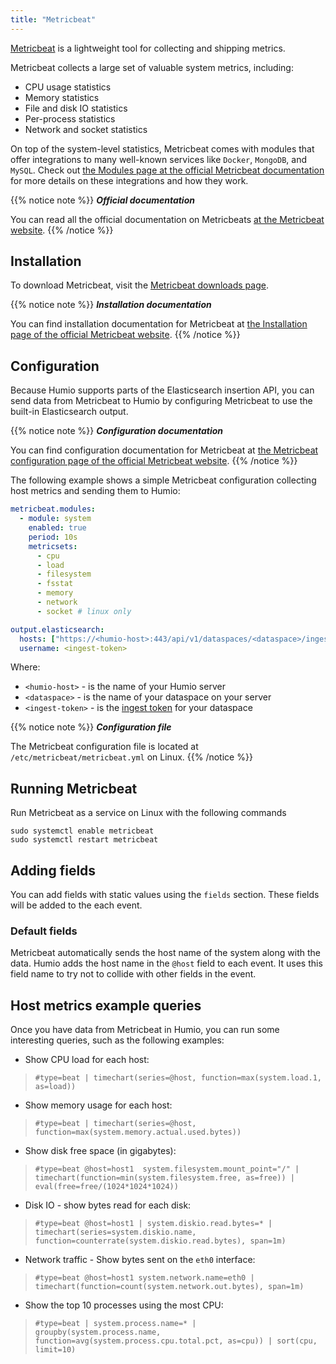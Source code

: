 ```yaml
---
title: "Metricbeat"
---
```


[Metricbeat](https://www.elastic.co/products/beats/metricbeat) is a lightweight tool for collecting and shipping metrics.

Metricbeat collects a large set of valuable system metrics, including:

* CPU usage statistics
* Memory statistics
* File and disk IO statistics
* Per-process statistics
* Network and socket statistics

On top of the system-level statistics, Metricbeat comes with modules that offer integrations to many well-known services like `Docker`, `MongoDB`, and `MySQL`.
Check out [the Modules page at the official Metricbeat documentation](https://www.elastic.co/guide/en/beats/metricbeat/current/metricbeat-modules.html) for more details on these integrations and how they work.


{{% notice note %}}
***Official documentation***

You can read all the official documentation on Metricbeats [at the Metricbeat website](https://www.elastic.co/guide/en/beats/metricbeat/current/index.html).
{{% /notice %}}

## Installation

To download Metricbeat, visit the [Metricbeat downloads page](https://www.elastic.co/downloads/beats/metricbeat).

{{% notice note %}}
***Installation documentation***

You can find installation documentation for Metricbeat at [the Installation page of the official Metricbeat website](https://www.elastic.co/guide/en/beats/metricbeat/current/metricbeat-installation.html).
{{% /notice %}}


## Configuration


Because Humio supports parts of the Elasticsearch insertion API, you can send data from Metricbeat to Humio by configuring Metricbeat to use the built-in Elasticsearch output.

{{% notice note %}}
***Configuration documentation***

You can find configuration documentation for Metricbeat at [the Metricbeat configuration page of the official Metricbeat website](https://www.elastic.co/guide/en/beats/metricbeat/current/configuring-howto-metricbeat.html).
{{% /notice %}}


The following example shows a simple Metricbeat configuration collecting host metrics and sending them to Humio:

``` yaml
metricbeat.modules:
  - module: system
    enabled: true
    period: 10s
    metricsets:
      - cpu
      - load
      - filesystem
      - fsstat
      - memory
      - network
      - socket # linux only

output.elasticsearch:
  hosts: ["https://<humio-host>:443/api/v1/dataspaces/<dataspace>/ingest/elasticsearch"]
  username: <ingest-token>
```

Where:

* `<humio-host>` - is the name of your Humio server
* `<dataspace>` - is the name of your dataspace on your server
* `<ingest-token>` - is the [ingest token](/sending_logs_to_humio/ingest_tokens/) for your dataspace

{{% notice note %}}
***Configuration file***

The Metricbeat configuration file is located at `/etc/metricbeat/metricbeat.yml` on Linux.
{{% /notice %}}

## Running Metricbeat
Run Metricbeat as a service on Linux with the following commands
```
sudo systemctl enable metricbeat
sudo systemctl restart metricbeat 
```

## Adding fields
You can add fields with static values using the `fields` section. These fields will be added to the each event.

### Default fields
Metricbeat automatically sends the host name of the system along with the data. Humio adds the host name in the `@host` field to each event. It uses this field name to try not to collide with other fields in the event.


## Host metrics example queries

Once you have data from Metricbeat in Humio, you can run some interesting queries, such as the following examples:

* Show CPU load for each host:
 > `#type=beat | timechart(series=@host, function=max(system.load.1, as=load))`

* Show memory usage for each host:
 > `#type=beat | timechart(series=@host, function=max(system.memory.actual.used.bytes))`

* Show disk free space (in gigabytes):
 > `#type=beat @host=host1  system.filesystem.mount_point="/" | timechart(function=min(system.filesystem.free, as=free)) | eval(free=free/(1024*1024*1024))`

* Disk IO - show bytes read for each disk:
 > `#type=beat @host=host1 | system.diskio.read.bytes=* | timechart(series=system.diskio.name, function=counterrate(system.diskio.read.bytes), span=1m)`

* Network traffic - Show bytes sent on the `eth0` interface:
 > `#type=beat @host=host1 system.network.name=eth0 | timechart(function=count(system.network.out.bytes), span=1m)`

* Show the top 10 processes using the most CPU:
 > `#type=beat | system.process.name=* | groupby(system.process.name, function=avg(system.process.cpu.total.pct, as=cpu)) | sort(cpu, limit=10)`
